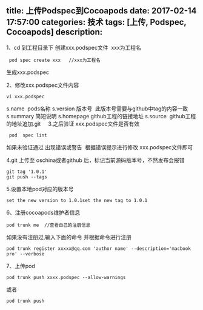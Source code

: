title: 上传Podspec到Cocoapods
date: 2017-02-14 17:57:00
categories: 技术
tags: [上传, Podspec, Cocoapods]
description:
---

1、cd 到工程目录下 创建xxx.podspec文件  xxx为工程名



```objc
 pod spec create xxx   //xxx为工程名
```

生成xxx.podspec

2、修改xxx.podspec文件内容 

<!--more-->

```objc
vi xxx.podspec
```

s.name  pods名称
s.version 版本号  此版本号需要与github中tag的内容一致
s.summary 简短说明
s.homepage github工程的链接地址
s.source  github工程的地址追加.git  
 
3.之后验证 xxx.podspec文件是否有效


```objc
 pod  spec lint
```

如果未验证通过 出现错误或警告  根据错误提示进行修改 xxx.podspec文件即可

4.git 上传至 oschina或者github 后，标记当前源码版本号，不然发布会报错

```shell
git tag '1.0.1'
git push --tags
```
	


5.设置本地pod对应的版本号


```objc
set the new version to 1.0.1set the new tag to 1.0.1
```


6、注册cocoapods维护者信息


```objc
pod trunk me  //查看自己的注册信息
```

如果没有注册过,输入下面的命令 并根据命令进行注册


```objc
pod trunk register xxxxx@qq.com 'author name' --description='macbook pro' --verbose
```

7、上传pod 


```objc
pod trunk push xxxx.podspec --allow-warnings
```

或者


```objc
pod trunk push
```





